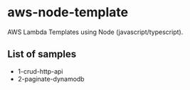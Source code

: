 # aws-node-template

AWS Lambda Templates using Node (javascript/typescript).

## List of samples

- 1-crud-http-api
- 2-paginate-dynamodb

